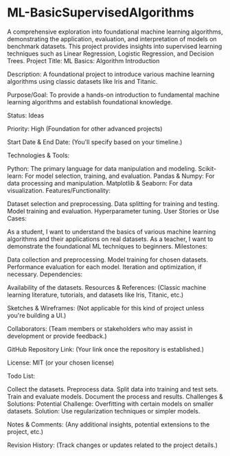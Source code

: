# ML-BasicSupervisedAlgorithms
A comprehensive exploration into foundational machine learning algorithms, demonstrating the application, evaluation, and interpretation of models on benchmark datasets. This project provides insights into supervised learning techniques such as Linear Regression, Logistic Regression, and Decision Trees.
Project Title:
ML Basics: Algorithm Introduction

Description:
A foundational project to introduce various machine learning algorithms using classic datasets like Iris and Titanic.

Purpose/Goal:
To provide a hands-on introduction to fundamental machine learning algorithms and establish foundational knowledge.

Status:
Ideas

Priority:
High (Foundation for other advanced projects)

Start Date & End Date:
(You'll specify based on your timeline.)

Technologies & Tools:

Python: The primary language for data manipulation and modeling.
Scikit-learn: For model selection, training, and evaluation.
Pandas & Numpy: For data processing and manipulation.
Matplotlib & Seaborn: For data visualization.
Features/Functionality:

Dataset selection and preprocessing.
Data splitting for training and testing.
Model training and evaluation.
Hyperparameter tuning.
User Stories or Use Cases:

As a student, I want to understand the basics of various machine learning algorithms and their applications on real datasets.
As a teacher, I want to demonstrate the foundational ML techniques to beginners.
Milestones:

Data collection and preprocessing.
Model training for chosen datasets.
Performance evaluation for each model.
Iteration and optimization, if necessary.
Dependencies:

Availability of the datasets.
Resources & References:
(Classic machine learning literature, tutorials, and datasets like Iris, Titanic, etc.)

Sketches & Wireframes:
(Not applicable for this kind of project unless you're building a UI.)

Collaborators:
(Team members or stakeholders who may assist in development or provide feedback.)

GitHub Repository Link:
(Your link once the repository is established.)

License:
MIT (or your chosen license)

Todo List:

 Collect the datasets.
 Preprocess data.
 Split data into training and test sets.
 Train and evaluate models.
 Document the process and results.
Challenges & Solutions:
Potential Challenge: Overfitting with certain models on smaller datasets.
Solution: Use regularization techniques or simpler models.

Notes & Comments:
(Any additional insights, potential extensions to the project, etc.)

Revision History:
(Track changes or updates related to the project details.)
